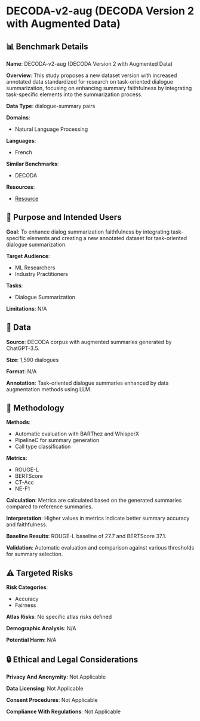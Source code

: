 # DECODA-v2-aug (DECODA Version 2 with Augmented Data)

## 📊 Benchmark Details

**Name**: DECODA-v2-aug (DECODA Version 2 with Augmented Data)

**Overview**: This study proposes a new dataset version with increased annotated data standardized for research on task-oriented dialogue summarization, focusing on enhancing summary faithfulness by integrating task-specific elements into the summarization process.

**Data Type**: dialogue-summary pairs

**Domains**:
- Natural Language Processing

**Languages**:
- French

**Similar Benchmarks**:
- DECODA

**Resources**:
- [Resource](N/A)

## 🎯 Purpose and Intended Users

**Goal**: To enhance dialog summarization faithfulness by integrating task-specific elements and creating a new annotated dataset for task-oriented dialogue summarization.

**Target Audience**:
- ML Researchers
- Industry Practitioners

**Tasks**:
- Dialogue Summarization

**Limitations**: N/A

## 💾 Data

**Source**: DECODA corpus with augmented summaries generated by ChatGPT-3.5.

**Size**: 1,590 dialogues

**Format**: N/A

**Annotation**: Task-oriented dialogue summaries enhanced by data augmentation methods using LLM.

## 🔬 Methodology

**Methods**:
- Automatic evaluation with BARThez and WhisperX
- PipelineC for summary generation
- Call type classification

**Metrics**:
- ROUGE-L
- BERTScore
- CT-Acc
- NE-F1

**Calculation**: Metrics are calculated based on the generated summaries compared to reference summaries.

**Interpretation**: Higher values in metrics indicate better summary accuracy and faithfulness.

**Baseline Results**: ROUGE-L baseline of 27.7 and BERTScore 37.1.

**Validation**: Automatic evaluation and comparison against various thresholds for summary selection.

## ⚠️ Targeted Risks

**Risk Categories**:
- Accuracy
- Fairness

**Atlas Risks**:
No specific atlas risks defined

**Demographic Analysis**: N/A

**Potential Harm**: N/A

## 🔒 Ethical and Legal Considerations

**Privacy And Anonymity**: Not Applicable

**Data Licensing**: Not Applicable

**Consent Procedures**: Not Applicable

**Compliance With Regulations**: Not Applicable
